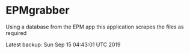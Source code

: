 # EPMgrabber
Using a database from the EPM app this application scrapes the files as required


Latest backup: Sun Sep 15 04:43:01 UTC 2019
